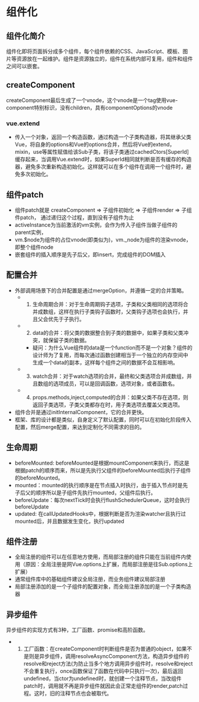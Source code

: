 # 组件化
## 组件化简介
组件化即将页面拆分成多个组件，每个组件依赖的CSS、JavaScript、模板、图片等资源放在一起维护。组件是资源独立的，组件在系统内部可复用，组件和组件之间可以嵌套。
## createComponent
createComponent最后生成了一个vnode，这个vnode是一个tag使用vue-component特别标识，没有children，具有componentOptions的vnode
### vue.extend
- 传入一个对象，返回一个构造函数，通过构造一个子类构造器，将其继承父类Vue，将自身的options和Vue的options合并，然后将Vue的extend，mixin，use等属性赋值给该Sub子类，将该子类通过cachedCtors[SuperId]缓存起来，当调用Vue.extend时，如果SuperId相同就判断是否有缓存的构造器，避免多次重新构造初始化。这样就可以在多个组件在调用一个组件时，避免多次初始化。
## 组件patch
- 组件patch就是 createComponent => 子组件初始化 => 子组件render => 子组件patch， 通过递归这个过程，直到没有子组件为止
- activeInstance为当前激活的vm实例，会作为传入子组件当做子组件的parent实例，
- vm.$node为组件的占位vnode(即类似为<App />)，vm._node为组件的渲染vnode，即整个组件node
- 嵌套组件的插入顺序是先子后父，即insert，完成组件的DOM插入
## 配置合并
- 外部调用场景下的合并配置是通过mergeOption，并遵循一定的合并策略。
    * 1. 生命周期合并：对于生命周期钩子选项，子类和父类相同的选项将合并成数组，这样在执行子类钩子函数时，父类钩子选项也会执行，并且父会优先于子执行。
    * 2. data的合并：将父类的数据整合到子类的数据中，如果子类和父类冲突，就保留子类的数据。
        * 疑问：为什么Vue组件的data是一个function而不是一个对象？组件的设计师为了复用，而每次通过函数创建相当于一个独立的内存空间中生成一个data的副本，这样每个组件之间的数据不会互相影响。
    * 3. watch合并：对于watch选项的合并，最终和父类选项合并成数组，并且数组的选项成员，可以是回调函数，选项对象，或者函数名。
    * 4. props.methods,inject,computed的合并：如果父类不存在选项，则返回子类选项，子类父类都存在时，用子类选项去覆盖父类选项。
- 组件合并是通过initInternalComponent，它的合并更快。
- 框架、库的设计都是类似，自身定义了默认配置，同时可以在初始化阶段传入配置，然后merge配置，来达到定制化不同需求的目的。
## 生命周期
- beforeMounted: beforeMounted是根据mountComponent来执行，而这是根据patch的顺序而来，所以是先执行父组件的beforeMounted后执行子组件的beforeMounted。
- mounted：mounted的执行顺序是在节点插入时执行，由于插入节点时是先子后父的顺序所以是子组件先执行mounted，父组件后执行。
- beforeUpdate：每次nextTick时会执行flushSchedulerQueue，这时会执行beforeUpdate
- updated: 在callUpdatedHooks中，根据判断是否为渲染watcher且执行过mounted后，并且数据发生变化，执行updated
## 组件注册
- 全局注册的组件可以在任意地方使用，而局部注册的组件只能在当前组件内使用（原因：全局注册是网Vue.options上扩展，而局部注册是往Sub.options上扩展）
- 通常组件库中的基础组件建议全局注册，而业务组件建议局部注册
- 局部注册添加的是一个子组件的配置对象，而全局注册添加的是一个子类构造器
## 异步组件
异步组件的实现方式有3种，工厂函数、promise和高阶函数。
- 1. 工厂函数：在createComponent时判断组件是否为普通的object，如果不是则是异步组件，调用resolveAsyncComponent方法，构造异步组件的resolve和reject方法(为防止当多个地方调用异步组件时，resolve和reject不会重复执行，once函数保证了函数在代码中只执行一次)，最后返回undefined，当ctor为undefined时，就创建一个注释节点，当改组件patch时，调用就不再是异步组件就因此会正常走组件的render,patch过程。这时，旧的注释节点也会被取代。
